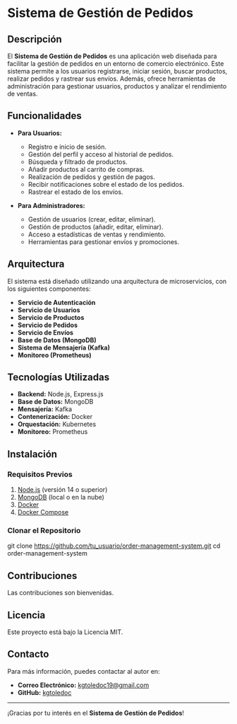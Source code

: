 # Sistema de Gestión de Pedidos

## Descripción
El **Sistema de Gestión de Pedidos** es una aplicación web diseñada para facilitar la gestión de pedidos en un entorno de comercio electrónico. Este sistema permite a los usuarios registrarse, iniciar sesión, buscar productos, realizar pedidos y rastrear sus envíos. Además, ofrece herramientas de administración para gestionar usuarios, productos y analizar el rendimiento de ventas.

## Funcionalidades
- **Para Usuarios:**
  - Registro e inicio de sesión.
  - Gestión del perfil y acceso al historial de pedidos.
  - Búsqueda y filtrado de productos.
  - Añadir productos al carrito de compras.
  - Realización de pedidos y gestión de pagos.
  - Recibir notificaciones sobre el estado de los pedidos.
  - Rastrear el estado de los envíos.

- **Para Administradores:**
  - Gestión de usuarios (crear, editar, eliminar).
  - Gestión de productos (añadir, editar, eliminar).
  - Acceso a estadísticas de ventas y rendimiento.
  - Herramientas para gestionar envíos y promociones.

## Arquitectura
El sistema está diseñado utilizando una arquitectura de microservicios, con los siguientes componentes:
- **Servicio de Autenticación**
- **Servicio de Usuarios**
- **Servicio de Productos**
- **Servicio de Pedidos**
- **Servicio de Envíos**
- **Base de Datos (MongoDB)**
- **Sistema de Mensajería (Kafka)**
- **Monitoreo (Prometheus)**

## Tecnologías Utilizadas
- **Backend:** Node.js, Express.js
- **Base de Datos:** MongoDB
- **Mensajería:** Kafka
- **Contenerización:** Docker
- **Orquestación:** Kubernetes
- **Monitoreo:** Prometheus

## Instalación

### Requisitos Previos
1. [Node.js](https://nodejs.org/) (versión 14 o superior)
2. [MongoDB](https://www.mongodb.com/try/download/community) (local o en la nube)
3. [Docker](https://www.docker.com/get-started)
4. [Docker Compose](https://docs.docker.com/compose/)

### Clonar el Repositorio
git clone https://github.com/tu_usuario/order-management-system.git
cd order-management-system

## Contribuciones
Las contribuciones son bienvenidas.

## Licencia
Este proyecto está bajo la Licencia MIT.

## Contacto
Para más información, puedes contactar al autor en:
- **Correo Electrónico:** kgtoledoc19@gmail.com
- **GitHub:** [kgtoledoc](https://github.com/kgtoledoc)

---

¡Gracias por tu interés en el **Sistema de Gestión de Pedidos**!